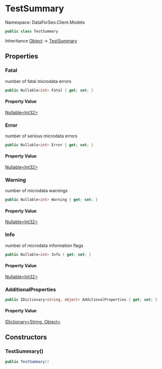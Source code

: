 # TestSummary

Namespace: DataForSeo.Client.Models

```csharp
public class TestSummary
```

Inheritance [Object](https://docs.microsoft.com/en-us/dotnet/api/system.object) → [TestSummary](./dataforseo.client.models.testsummary.md)

## Properties

### **Fatal**

number of fatal microdata errors

```csharp
public Nullable<int> Fatal { get; set; }
```

#### Property Value

[Nullable&lt;Int32&gt;](https://docs.microsoft.com/en-us/dotnet/api/system.nullable-1)<br>

### **Error**

number of serious microdata errors

```csharp
public Nullable<int> Error { get; set; }
```

#### Property Value

[Nullable&lt;Int32&gt;](https://docs.microsoft.com/en-us/dotnet/api/system.nullable-1)<br>

### **Warning**

number of microdata warnings

```csharp
public Nullable<int> Warning { get; set; }
```

#### Property Value

[Nullable&lt;Int32&gt;](https://docs.microsoft.com/en-us/dotnet/api/system.nullable-1)<br>

### **Info**

number of microdata information flags

```csharp
public Nullable<int> Info { get; set; }
```

#### Property Value

[Nullable&lt;Int32&gt;](https://docs.microsoft.com/en-us/dotnet/api/system.nullable-1)<br>

### **AdditionalProperties**

```csharp
public IDictionary<string, object> AdditionalProperties { get; set; }
```

#### Property Value

[IDictionary&lt;String, Object&gt;](https://docs.microsoft.com/en-us/dotnet/api/system.collections.generic.idictionary-2)<br>

## Constructors

### **TestSummary()**

```csharp
public TestSummary()
```
